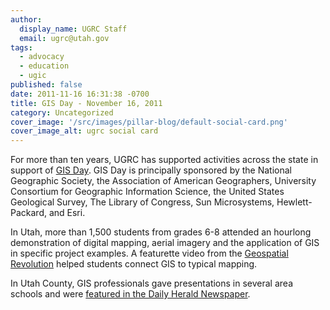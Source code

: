 ```yaml
---
author:
  display_name: UGRC Staff
  email: ugrc@utah.gov
tags:
  - advocacy
  - education
  - ugic
published: false
date: 2011-11-16 16:31:38 -0700
title: GIS Day - November 16, 2011
category: Uncategorized
cover_image: '/src/images/pillar-blog/default-social-card.png'
cover_image_alt: ugrc social card
---
```


<p>For more than ten years, UGRC has supported activities across the state in support of <a href="https://gisday.com/">GIS Day</a>.  GIS Day is principally sponsored by the National Geographic Society, the Association of American Geographers, University Consortium for Geographic Information Science, the United States Geological Survey, The Library of Congress, Sun Microsystems, Hewlett-Packard, and Esri.</p>
<p>In Utah, more than 1,500 students from grades 6-8 attended an hourlong demonstration of digital mapping, aerial imagery and the application of GIS in specific project examples.  A featurette video from the <a href="https://www.youtube.com/watch?v=uQ-OXgpF-wM&amp;feature=BFa&amp;list=SPB536E2CAE9CD2EE1&amp;lf=list_related">Geospatial Revolution</a> helped students connect GIS to typical mapping.</p>
<p>In Utah County, GIS professionals gave presentations in several area schools and were <a href="http://www.heraldextra.com/news/local/education/precollegiate/professional-volunteers-teach-students-gis-technology/article_02a78241-fef7-5e9a-bd4f-0b9d5f85d655.html">featured in the Daily Herald Newspaper</a>.</p>
